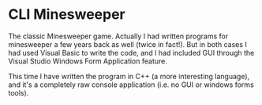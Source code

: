 # CLI Minesweeper

The classic Minesweeper game. Actually I had written programs for minesweeper a few years back as well (twice in fact!).
But in both cases I had used Visual Basic to write the code, and I had included GUI through the Visual Studio Windows Form Application feature.

This time I have written the program in C++ (a more interesting language), and it's a completely raw console application (i.e. no GUI or windows forms tools).
